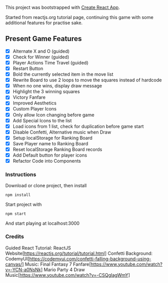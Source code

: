 This project was bootstrapped with [Create React App](https://github.com/facebook/create-react-app).

Started from reactjs.org tutorial page, continuing this game with some additional features for practise sake.

## Present Game Features

- [x] Alternate X and O (guided)
- [x] Check for Winner (guided)
- [x] Player Actions Time Travel (guided)
- [x] Restart Button
- [x] Bold the currently selected item in the move list
- [x] Rewrite Board to use 2 loops to move the squares instead of hardcode
- [x] When no one wins, display draw message
- [x] Highlight the 3 winning squares
- [x] Victory Fanfare
- [x] Improved Aesthetics
- [x] Custom Player Icons
- [x] Only allow Icon changing before game
- [x] Add Special Icons to the list
- [x] Load icons from 1 list, check for duplication before game start
- [x] Disable Confetti, Alternative music when Draw
- [x] Setup localStorage for Ranking Board
- [x] Save Player name to Ranking Board
- [x] Reset localStorage Ranking Board records
- [x] Add Default button for player icons
- [x] Refactor Code into Components

### Instructions

Download or clone project, then install

`npm install`

Start project with

`npm start`

And start playing at localhost:3000

### Credits

Guided React Tutorial: ReactJS Website[https://reactjs.org/tutorial/tutorial.html]
Confetti Background: CodemyUI[https://codemyui.com/confetti-falling-background-using-canvas/]
Music:
Final Fantasy 7 Fanfare[https://www.youtube.com/watch?v=-YCN-a0NsNk]
Mario Party 4 Draw Music[https://www.youtube.com/watch?v=-CSQglagWmY]
